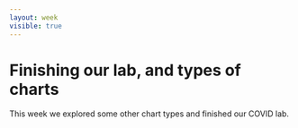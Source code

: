 ```yaml
---
layout: week
visible: true
---
```


# Finishing our lab, and types of charts

This week we explored some other chart types and finished our COVID lab.
